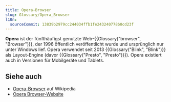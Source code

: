 ```yaml
---
title: Opera-Browser
slug: Glossary/Opera_Browser
l10n:
  sourceCommit: 13839b2979cc244034ffb1fe243240778b0cd23f
---
```


**Opera** ist der fünfthäufigst genutzte Web-{{Glossary("browser", "Browser")}}, der 1996 öffentlich veröffentlicht wurde und ursprünglich nur unter Windows lief. Opera verwendet seit 2013 {{Glossary("Blink", "Blink")}} als Layout-Engine (davor {{Glossary("Presto", "Presto")}}). Opera existiert auch in Versionen für Mobilgeräte und Tablets.

## Siehe auch

- [Opera-Browser](https://en.wikipedia.org/wiki/Opera_Browser) auf Wikipedia
- [Opera Browser-Website](https://www.opera.com/)
